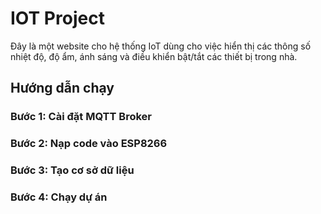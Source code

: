 # IOT Project
Đây là một website cho hệ thống IoT dùng cho việc hiển thị các thông số nhiệt độ, độ ẩm, ánh sáng và điều khiển bật/tắt các thiết bị trong nhà.
## Hướng dẫn chạy
### Bước 1: Cài đặt MQTT Broker
### Bước 2: Nạp code vào ESP8266
### Bước 3: Tạo cơ sở dữ liệu
### Bước 4: Chạy dự án

